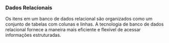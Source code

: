 ### Dados Relacionais
Os itens em um banco de dados relacional são organizados como um conjunto de tabelas com colunas e linhas. A tecnologia de banco de dados relacional fornece a maneira mais eficiente e flexível de acessar informações estruturadas.